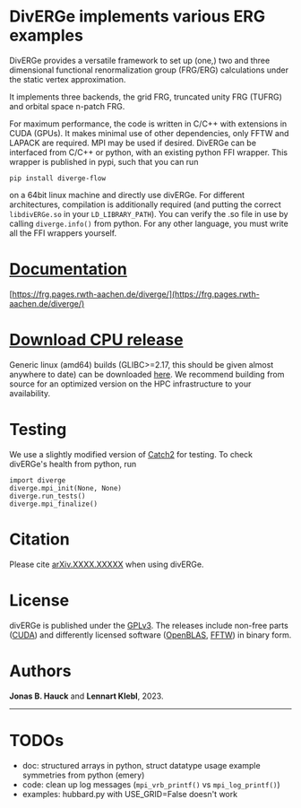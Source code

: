 # DivERGe implements various ERG examples
DivERGe provides a versatile framework to set up (one,) two and three
dimensional functional renormalization group (FRG/ERG) calculations under the
static vertex approximation.

It implements three backends, the grid FRG, truncated unity FRG (TUFRG) and
orbital space n-patch FRG.

For maximum performance, the code is written in C/C++ with extensions in CUDA
(GPUs). It makes minimal use of other dependencies, only FFTW and LAPACK are
required. MPI may be used if desired. DivERGe can be interfaced from C/C++ or
python, with an existing python FFI wrapper. This wrapper is published in pypi,
such that you can run
```
pip install diverge-flow
```
on a 64bit linux machine and directly use divERGe. For different architectures,
compilation is additionally required (and putting the correct
```libdivERGe.so``` in your ```LD_LIBRARY_PATH```). You can verify the .so file
in use by calling ```diverge.info()``` from python. For any other language, you
must write all the FFI wrappers yourself.

# [Documentation](https://frg.pages.rwth-aachen.de/diverge/)
[https://frg.pages.rwth-aachen.de/diverge/](https://frg.pages.rwth-aachen.de/diverge/)

# [Download CPU release](https://git.rwth-aachen.de/frg/diverge/-/raw/master/public/releases/v0.3/divERGe.tar.gz)
Generic linux (amd64) builds (GLIBC>=2.17, this should be given almost anywhere
to date) can be downloaded
[here](https://git.rwth-aachen.de/frg/diverge/-/tree/master/public/releases). We
recommend building from source for an optimized version on the HPC
infrastructure to your availability.

# Testing
We use a slightly modified version of
[Catch2](https://github.com/catchorg/Catch2) for testing. To check divERGe's
health from python, run
```
import diverge
diverge.mpi_init(None, None)
diverge.run_tests()
diverge.mpi_finalize()
```

# Citation
Please cite [arXiv.XXXX.XXXXX](https://doi.org/XX.XXXXX/arXiv.XXXX.XXXXX) when
using divERGe.

# License
divERGe is published under the
[GPLv3](https://www.gnu.org/licenses/gpl-3.0.html). The releases include
non-free parts ([CUDA](https://developer.nvidia.com/cuda-toolkit)) and
differently licensed software ([OpenBLAS](https://www.openblas.net/),
[FFTW](https://www.fftw.org/)) in binary form.

# Authors
**Jonas B. Hauck** and **Lennart Klebl**, 2023.

________________________________________________________________________________

# TODOs
- doc: structured arrays in python, struct datatype usage example symmetries
  from python (emery)
- code: clean up log messages (```mpi_vrb_printf()``` vs ```mpi_log_printf()```)
- examples: hubbard.py with USE_GRID=False doesn't work

